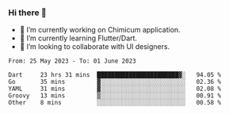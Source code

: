 ### Hi there 👋

<!--
**devcat37/devcat37** is a ✨ _special_ ✨ repository because its `README.md` (this file) appears on your GitHub profile.-->


- 🔭 I’m currently working on Chimicum application.
- 🌱 I’m currently learning Flutter/Dart.
- 👯 I’m looking to collaborate with UI designers.
<!-- - 🤔 I’m looking for help with ... -->

<!--START_SECTION:waka-->

```text
From: 25 May 2023 - To: 01 June 2023

Dart     23 hrs 31 mins  ███████████████████████▓░   94.05 %
Go       35 mins         ▓░░░░░░░░░░░░░░░░░░░░░░░░   02.36 %
YAML     31 mins         ▓░░░░░░░░░░░░░░░░░░░░░░░░   02.08 %
Groovy   13 mins         ▒░░░░░░░░░░░░░░░░░░░░░░░░   00.91 %
Other    8 mins          ░░░░░░░░░░░░░░░░░░░░░░░░░   00.58 %
```

<!--END_SECTION:waka-->
